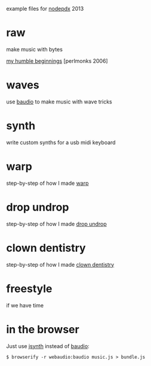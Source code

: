 example files for [nodepdx](http://nodepdx.org/) 2013

# raw

make music with bytes

[my humble beginnings](http://www.perlmonks.org/?node_id=571140) [perlmonks 2006]

# waves

use [baudio](https://github.com/substack/baudio) to make music with wave tricks

# synth

write custom synths for a usb midi keyboard

# warp

step-by-step of how I made
[warp](https://soundcloud.com/substack/warp)

# drop undrop

step-by-step of how I made
[drop undrop](https://soundcloud.com/substack/drop-undrop)

# clown dentistry

step-by-step of how I made
[clown dentistry](https://soundcloud.com/substack/clown-dentistry)

# freestyle

if we have time

# in the browser

Just use [jsynth](https://npmjs.org/package/jsynth) instead of
[baudio](https://github.com/substack/baudio):

```
$ browserify -r webaudio:baudio music.js > bundle.js
```
